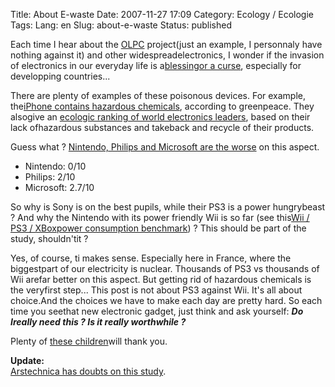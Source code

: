 Title: About E-waste
Date: 2007-11-27 17:09
Category: Ecology  / Ecologie
Tags:
Lang: en
Slug: about-e-waste
Status: published

Each time I hear about the [OLPC](http://laptop.org) project(just an example, I personnaly have nothing against it) and other widespreadelectronics, I wonder if the invasion of electronics in our everyday life is a[blessingor a curse](http://www.greenpeace.org/international/campaigns/toxics/electronics), especially for developping countries...

There are plenty of examples of these poisonous devices. For example, the[iPhone contains hazardous chemicals](http://www.greenpeace.org/international/news/iPhone-test-hazardous-toxic-chemicals151007), according to greenpeace. They alsogive an [ecologic ranking of world electronics leaders](http://www.greenpeace.org/international/campaigns/toxics/electronics/how-the-companies-line-up), based on their lack ofhazardous substances and takeback and recycle of their products.

Guess what ? [Nintendo, Philips and Microsoft are the worse](http://www.greenpeace.org/international/news/greener-electronics-ranking-6-291107) on this aspect.

-   Nintendo: 0/10
-   Philips: 2/10
-   Microsoft: 2.7/10

So why is Sony is on the best pupils, while their PS3 is a power hungrybeast ? And why the Nintendo with its power friendly Wii is so far (see this[Wii / PS3 / XBoxpower consumption benchmark](http://www.hardcoreware.net/reviews/review-356-1.htm)) ? This should be part of the study, shouldn'tit ?

Yes, of course, ti makes sense. Especially here in France, where the biggestpart of our electricity is nuclear. Thousands of PS3 vs thousands of Wii arefar better on this aspect. But getting rid of hazardous chemicals is the veryfirst step... This post is not about PS3 against Wii. It's all about choice.And the choices we have to make each day are pretty hard. So each time you seethat new electronic gadget, just think and ask yourself: ***Do Ireally need this ? Is it really worthwhile ?***

Plenty of [these children](http://en.wikipedia.org/wiki/Guiyu)will thank you.

**Update:**  
[Arstechnica has doubts on this study](http://arstechnica.com/news.ars/post/20071127-greenpeaces-green-electronics-guide-undermined-by-minimal-research-effort.html).
